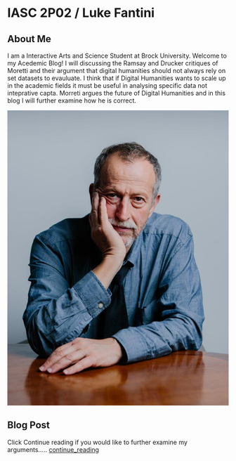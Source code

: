 # IASC 2P02 / Luke Fantini

## About Me

I am a Interactive Arts and Science Student at Brock University. Welcome to my Acedemic Blog! I will discussing the Ramsay and Drucker critiques of Moretti and their argument that digital humanities should not always rely on set datasets to evauluate. I think that if Digital Humanities wants to scale up in the academic fields it must be useful in analysing specific data not inteprative capta. Morreti argues the future of Digital Humanities and in this blog I will further examine how he is correct.


![](images/download1.jpg)

## Blog Post

Click Continue reading if you would like to further examine my arguments..... [continue_reading](blog.me)
